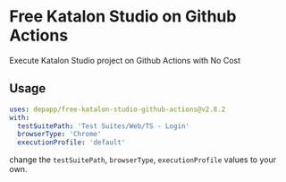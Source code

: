 # Free Katalon Studio on Github Actions
Execute Katalon Studio project on Github Actions with No Cost

## Usage
```yaml
uses: depapp/free-katalon-studio-github-actions@v2.8.2
with:
  testSuitePath: 'Test Suites/Web/TS - Login'
  browserType: 'Chrome'
  executionProfile: 'default'
```
change the `testSuitePath`, `browserType`, `executionProfile` values to your own.